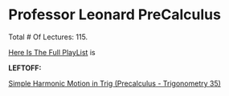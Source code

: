 # Professor Leonard PreCalculus

Total # Of Lectures: 115.

[Here Is The Full PlayList](https://www.youtube.com/playlist?list=PLDesaqWTN6ESsmwELdrzhcGiRhk5DjwLP)
is

**LEFTOFF:**

[Simple Harmonic Motion in Trig (Precalculus - Trigonometry 35)](https://www.youtube.com/watch?v=qTXlBIgny10)
